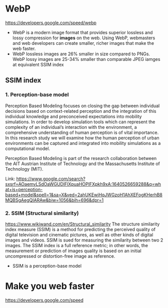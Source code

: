 # WebP
https://developers.google.com/speed/webp

- WebP is a modern image format that provides superior lossless and lossy compression for **images** on the web. Using WebP, webmasters and web developers can create smaller, richer images that make the web faster.
- WebP lossless images are 26% smaller in size compared to PNGs. WebP lossy images are 25-34% smaller than comparable JPEG iamges at equivalent SSIM index

## SSIM index 
### 1. Perception-base model
Perception Based Modeling focuses on closing the gap between individual decisions based on context-related perception and the integration of this individual knowledge and preconceived expectations into mobility simulations. In order to develop simulation tools which can represent the complexity of an individual’s interaction with the environment, a comprehensive understanding of human perception is of vital importance. In this research study we will examine how the human perception of urban environments can be captured and integrated into mobility simulations as a computational model.

Perception Based Modeling is part of the research collaboration between the AIT Austrian Institute of Technology and the Massachusetts Institute of Technology (MIT).

Link: https://www.google.com/search?sxsrf=AOaemvLSdOaWGUDlFlXpuaHOPlFXpkh9xA:1640526659288&q=what+is+perception-based+model&spell=1&sa=X&ved=2ahUKEwjHqJWGzoH1AhXEFogKHerhB8MQBSgAegQIARAw&biw=1056&bih=696&dpr=1

### 2. SSIM (Structural similarity)
https://www.wikiwand.com/en/Structural_similarity
The structure similarity index measure (SSIM) is a method for predicting the perceived quality of digital television and cinematic pictures, as well as other kinds of digital images and videos. SSIM is sued for measuring the similarity between two 2 images. The SSIM index is a full reference metric; in other words, the measurement or prediction of images quality is based on an initial uncompressed or distortion-free image as reference. 

- SSIM is a perception-base model



# Make you web faster
 https://developers.google.com/speed
